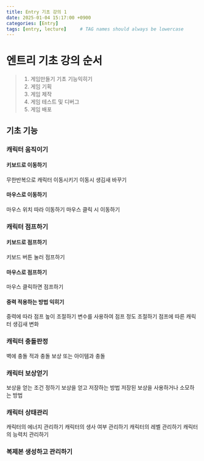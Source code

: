 ```yaml
---
title: Entry 기초 강의 1
date: 2025-01-04 15:17:00 +0900
categories: [Entry]
tags: [entry, lecture]     # TAG names should always be lowercase
---
```


# 엔트리 기초 강의 순서

> 1. 게임만들기 기초 기능익히기
> 2. 게임 기획
> 3. 게임 제작
> 4. 게임 테스트 및 디버그
> 5. 게임 배포

## 기초 기능

### 캐릭터 움직이기
#### 키보드로 이동하기
무한반복으로 캐릭터 이동시키기
이동시 생김새 바꾸기

#### 마우스로 이동하기
마우스 위치 따라 이동하기
마우스 클릭 시 이동하기

### 캐릭터 점프하기
#### 키보드로 점프하기
키보드 버튼 눌러 점프하기

#### 마우스로 점프하기
마우스 클릭하면 점프하기

#### 중력 적용하는 방법 익히기
중력에 따라 점프 높이 조절하기
변수를 사용하여 점프 정도 조절하기
점프에 따른 캐릭터 생김새 변화

### 캐릭터 충돌판정
벽에 충돌
적과 충돌
보상 또는 아이템과 충돌

### 캐릭터 보상얻기
보상을 얻는 조건 정하기
보상을 얻고 저장하는 방법
저장된 보상을 사용하거나 소모하는 방법


### 캐릭터 상태관리
캐릭터의 에너지 관리하기
캐릭터의 생사 여부 관리하기
캐릭터의 레벨 관리하기
캐릭터의 능력치 관리하기

### 복제본 생성하고 관리하기

